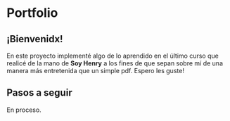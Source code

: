 # Portfolio
<html>
 <head>
 </head>
 <body>
   <h2>¡Bienvenidx!</h2>
  <p> En este proyecto implementé algo de lo aprendido en el último curso que realicé de la mano de <strong>Soy Henry</strong> a los fines de que sepan sobre mí de una manera más entretenida que un simple pdf. Espero les guste!</p>
  <h2>Pasos a seguir</h2>
  <p>En proceso.</p>
 </body>
</html>

